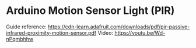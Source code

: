 # Arduino Motion Sensor Light (PIR)
Guide reference: https://cdn-learn.adafruit.com/downloads/pdf/pir-passive-infrared-proximity-motion-sensor.pdf
Video: https://youtu.be/Wd-nPqmbhhw
